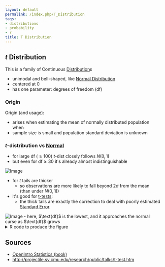 ```yaml
---
layout: default
permalink: /index.php/T_Distribution
tags:
- distributions
- probability
- r
title: T Distribution
---
```

## $t$ Distribution
This is a family of Continuous [Distribution](Distribution)s
- unimodal and bell-shaped, like [Normal Distribution](Normal_Distribution)
- centered at 0
- has one parameter: degrees of freedom ($\text{df}$)


### Origin
Origin (and usage):
- arises when estimating the mean of normally distributed population when 
- sample size is small and population standard deviation is unknown 



### $t$-distribution vs [Normal](Normal_Distribution)
- for large $\text{df}$ ($\geqslant 100$) $t$-dist closely follows $N(0,1)$
- but even for $\text{df} \geqslant 30$ it's already almost indistinguishable

<img src="http://habrastorage.org/files/2d3/6f1/963/2d36f1963cc54cd5be3534c691f68c1c.gif" alt="Image">

- for $t$ tails are thicker 
  - so observations are more likely to fall beyond 2$\sigma$ from the mean (than under $N(0,1)$)
- it's good for [t-tests](t-tests): 
  - the thick tails are exactly the correction to deal with poorly estimated [Standard Error](Standard_Error)


<img src="http://habrastorage.org/files/502/05d/b61/50205db619254cd9a7eded5d7579cabe.png" alt="Image">
- here, $\text{df}$ is the lowest, and it approaches the normal curse as $\text{df}$ grows

<details><summary>R code to produce the figure</summary>

```text only
default.par = par()

x = seq(-4,4,0.1)
n = dnorm(x)

library(animation)

saveGIF({
  par(mar=c(0,0,0,0))
  
  for (i in 1:100) {
    plot(x, n, type='l', lty=2, col='grey')
    t = dt(x, df=i)
    lines(x, t, col='blue')
    text(1.5, 0.37, paste('df =', i))
    text(1.66, 0.35, format(sum(abs(n - t)))) 
  }
}, interval=0.1)

par(mar=c(0,0,0,0))
plot(x, n, type='l', lty=2, col='grey')

for (i in 1:7) {
  t = dt(x, df=i)
  lines(x, t, col=i)
}

par(default.par)
```

</details>



## Sources
- [OpenIntro Statistics (book)](OpenIntro_Statistics_(book))
- http://projectile.sv.cmu.edu/research/public/talks/t-test.htm
